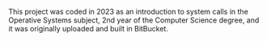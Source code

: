 This project was coded in 2023 as an introduction to system calls in the Operative Systems subject, 2nd year of the Computer Science degree, and it was originally uploaded and built in BitBucket.
